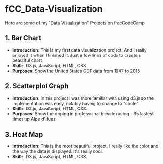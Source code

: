 # fCC_Data-Visualization
Here are some of my "Data Visualization" Projects on freeCodeCamp

## 1. Bar Chart
- **Introduction**: This is my first data visualization project. And I really enjoyed it when I finished it. Just a few lines of code to create a beautiful chart
- **Skills**: D3.js, JavaScript, HTML, CSS.
- **Purposes**: Show the United States GDP data from 1947 to 2015.

## 2. Scatterplot Graph
- **Introduction**: In this project I was more familiar with using d3.js so the implementation was easy, notably having to change to "circle"
- **Skills**: D3.js, JavaScript, HTML, CSS.
- **Purposes**: Show the doping in professional bicycle racing - 35 fastest times up Alpe d'Huez

## 3. Heat Map
- **Introduction**: This is the most beautiful project. I really like the color and the way the data is displayed. It's really cool.
- **Skills**: D3.js, JavaScript, HTML, CSS.